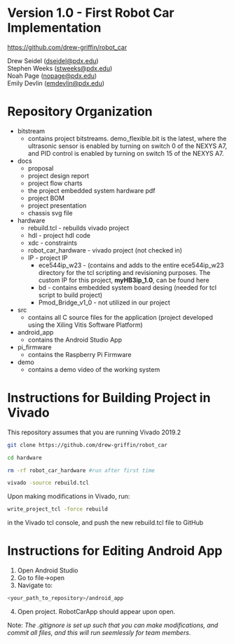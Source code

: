 # Version 1.0 - First Robot Car Implementation
https://github.com/drew-griffin/robot_car

Drew Seidel (dseidel@pdx.edu)\
Stephen Weeks (stweeks@pdx.edu)\
Noah Page (nopage@pdx.edu) \
Emily Devlin (emdevlin@pdx.edu)

# Repository Organization 
- bitstream 
    - contains project bitstreams. demo_flexible.bit is the latest, where the ultrasonic sensor is enabled by turning on switch 0 of the NEXYS A7, and PID control is enabled by turning on switch 15 of the NEXYS A7. 
- docs
    - proposal
    - project design report 
    - project flow charts
    - the project embedded system hardware pdf
    - project BOM 
    - project presentation
    - chassis svg file 
- hardware
    - rebuild.tcl       - rebuilds vivado project
    - hdl               - project hdl code 
    - xdc               - constraints 
    - robot_car_hardware    - vivado project (not checked in)
    - IP                - project IP 
        - ece544ip_w23     - (contains and adds to the entire ece544ip_w23 directory for the tcl scripting and revisioning purposes. The custom IP for this project, **myHB3ip_1.0**, can be found here
        - bd   - contains embedded system board desing (needed for tcl script to build project)
       - Pmod_Bridge_v1_0 - not utilized in our project
- src 
    - contains all C source files for the application (project developed using the Xiling Vitis Software Platform)
- android_app 
    - contains the Android Studio App
- pi_firmware
    - contains the Raspberry Pi Firmware
- demo
    - contains a demo video of the working system 

# Instructions for Building Project in Vivado 

This repository assumes that you are running Vivado 2019.2

``` sh
git clone https://github.com/drew-griffin/robot_car
```
``` sh
cd hardware
```
``` sh
rm -rf robot_car_hardware #run after first time
```
``` sh 
vivado -source rebuild.tcl
```
Upon making modifications in Vivado, run: 
``` sh
write_project_tcl -force rebuild
```
in the Vivado tcl console, and push the new rebuild.tcl file to GitHub

# Instructions for Editing Android App

1. Open Android Studio
2. Go to file->open
3. Navigate to: 
``` sh
<your_path_to_repository>/android_app
```
4. Open project. RobotCarApp should appear upon open. 

Note:  *The .gitignore is set up such that you can make modifications, and commit all files, and this will run seemlessly for team members*.
